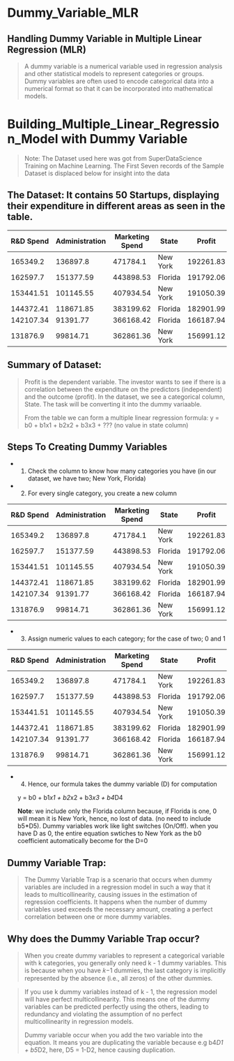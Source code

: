 # Dummy_Variable_MLR
## Handling Dummy Variable in Multiple Linear Regression (MLR)
> A dummy variable is a numerical variable used in regression analysis and other statistical models to represent categories or groups. Dummy variables are often used to encode categorical data into a numerical format so that it can be incorporated into mathematical models.

# Building_Multiple_Linear_Regression_Model with Dummy Variable
> Note: The Dataset used here was got from SuperDataScience Training on Machine Learning.
> The First Seven records of the Sample Dataset is displaced below for insight into the data

## The Dataset: It contains 50 Startups, displaying their expenditure in different areas as seen in the table.
|R&D Spend|	Administration|	Marketing Spend|	State	|Profit|
|----------|---------------|----------------|-------|-------|
|165349.2|	136897.8|	471784.1|	New York|	192261.83|
|162597.7	|151377.59	|443898.53	|Florida	|191792.06|
|153441.51|	101145.55|	407934.54|	New York|	191050.39|
|144372.41	|118671.85	|383199.62	|Florida	|182901.99|
|142107.34|	91391.77|	366168.42|	Florida|	166187.94|
|131876.9	|99814.71	|362861.36	|New York	|156991.12|

## Summary of Dataset:
> Profit is the dependent variable. The investor wants to see if there is a correlation between the expenditure on the predictors (independent) and the outcome (profit). In the dataset, we see a categorical column, State. The task will be converting it into the dummy variaable.
> 
> From the table we can form a multiple linear regression formula:
> y = b0 + b1x1 + b2x2 + b3x3 + ??? (no value in state column)


## Steps To Creating Dummy Variables
+ 1. Check the column to know how many categories you have (in our dataset, we have two; New York, Florida)
+ 2. For every single category, you create a new column

|R&D Spend|	Administration|	Marketing Spend|	State	|Profit| Florida | New York|
|----------|---------------|----------------|-------|-------|--------|--------|
|165349.2|	136897.8|	471784.1|	New York|	192261.83| ..     | ..     | ..     |
|162597.7	|151377.59	|443898.53	|Florida	|191792.06| ..     | ..     | ..     | 
|153441.51|	101145.55|	407934.54|	New York|	191050.39| ..     | ..     | ..     | 
|144372.41	|118671.85	|383199.62	|Florida	|182901.99| ..     | ..     | ..     | 
|142107.34|	91391.77|	366168.42|	Florida|	166187.94| ..     | ..     | ..     | 
|131876.9	|99814.71	|362861.36	|New York	|156991.12| ..     | ..     | ..     | 

 + 3. Assign numeric values to each category; for the case of two; 0 and 1

|R&D Spend|	Administration|	Marketing Spend|	State	|Profit| Florida | New York|
|----------|---------------|----------------|-------|-------|--------|--------|
|165349.2|	136897.8|	471784.1|	New York|	192261.83| 0 | 1 |
|162597.7	|151377.59	|443898.53	|Florida	|191792.06| 1 | 0 |
|153441.51|	101145.55|	407934.54|	New York|	191050.39| 0 | 1 |
|144372.41	|118671.85	|383199.62	|Florida	|182901.99| 1 | 0 |
|142107.34|	91391.77|	366168.42|	Florida|	166187.94| 1 | 0 |
|131876.9	|99814.71	|362861.36	|New York	|156991.12| 0 | 1 |

 + 4. Hence, our formula takes the dummy variable (D) for computation
      
    y = b0 + b1*x1 + b2*x2 + b3*x3     + b4*D4
   
   __Note__: we include only the Florida column because, if Florida is one, 0 will mean it is New York, hence, no lost of data. (no need to include b5*D5). Dummy variables work like light switches (On/Off). when you have D as 0, the entire equation swtiches to New York as the b0 coefficient automatically become for the D=0
   
## Dummy Variable Trap: 
> The Dummy Variable Trap is a scenario that occurs when dummy variables are included in a regression model in such a way that it leads to multicollinearity, causing issues in the estimation of regression coefficients. It happens when the number of dummy variables used exceeds the necessary amount, creating a perfect correlation between one or more dummy variables.

## Why does the Dummy Variable Trap occur?
> When you create dummy variables to represent a categorical variable with k categories, you generally only need k - 1 dummy variables. This is because when you have 
𝑘−1 dummies, the last category is implicitly represented by the absence (i.e., all zeros) of the other dummies.

> If you use k dummy variables instead of k - 1, the regression model will have perfect multicollinearity. This means one of the dummy variables can be predicted perfectly using the others, leading to redundancy and violating the assumption of no perfect multicollinearity in regression models.
> 
> Dummy variable occur when you add the two variable into the equation. It means you are duplicating the variable because
> e.g b4*D1 +  b5*D2, here, D5 = 1-D2, hence causing duplication.
